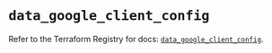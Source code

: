 # `data_google_client_config`

Refer to the Terraform Registry for docs: [`data_google_client_config`](https://registry.terraform.io/providers/hashicorp/google/5.16.0/docs/data-sources/client_config).
